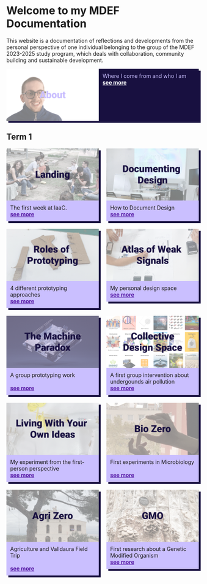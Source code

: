 # Welcome to my MDEF Documentation
This website is a documentation of reflections and developments from the personal perspective of one individual belonging to the group of the MDEF 2023-2025 study program, which deals with collaboration, community building and sustainable development.

<div style="display:flex; width: 100%; align-items: flex-start; align-content: flex-start; gap: 10px; flex-wrap:wrap;">
    <div style="box-shadow: 5px 5px 0px 0px #181040; display: flex; flex-direction: row; align-items: flex-start; width: 100%; height: 100%; object-fit: cover; background-color: #181040" >
        <div style="display:flex; align-content: center; justify-content:center; width: 50%">
            <img src="images/Tiles/aboutMe copy.png">
            </img>
        </div>
        <div style="padding: 10px; gap: 10px; width: 50%; color: #CABFFF;">
        Where I come from and who I am </br>
        <a style="color: #FFFFFF; font-weight: bold;" href="https://marius-schairer.github.io/MDEF_Documentation/about/me/">
        see more
        </a>
        </div>
    </div>
</div>

## Term 1
<div style="display:flex; width: 100%; align-items: flex-start; align-content: flex-start; gap: 20px; flex-wrap:wrap;">
    <div style="box-shadow: 5px 5px 0px 0px #181040; display: flex; flex-direction: column; align-items: flex-start; width: 48%; height: 100%; object-fit: cover; background-color: #CABFFF" >
    <div style="display:flex; align-content: center; justify-content:center; width: 100%">
        <img src="images/Tiles/Landing.png"></img>
    </div>
    <div style="padding: 10px; gap: 10px;">
    The first week at IaaC. </br>
    <a style="color: rgb(88, 28, 167); font-weight: bold;" href="https://marius-schairer.github.io/MDEF_Documentation/term1/Landing/landing/">
    see more
    </a>
    </div>
    </div>
    <div style="box-shadow: 5px 5px 0px 0px #181040; display: flex; flex-direction: column; align-items: flex-start; width: 48%; height: 100%; object-fit: cover; background-color: #CABFFF" >
    <div style="display:flex; align-content: center; justify-content:center; width: 100%">
    <img src="images/Tiles/DocDesign copy.png"></img>
    </div>
    <div style="padding: 10px; gap: 10px;">
    How to Document Design </br>
    <a style="color: rgb(88, 28, 167); font-weight: bold;" href="https://marius-schairer.github.io/MDEF_Documentation/">
    see more
    </a>
    </div>
    </div>
    <div style="box-shadow: 5px 5px 0px 0px #181040; display: flex; flex-direction: column; align-items: flex-start; width: 48%; height: 100%; object-fit: cover; background-color: #CABFFF" >
    <div style="display:flex; align-content: center; justify-content:center; width: 100%">
    <img src="images/Tiles/RoP copy.png"></img>
    </div>
    <div style="padding: 10px; gap: 10px;">
    4 different prototyping approaches </br>
    <a style="color: rgb(88, 28, 167); font-weight: bold;" href="https://marius-schairer.github.io/MDEF_Documentation/term1/Design/DesignStudio01/">
    see more
    </a>
    </div>
    </div>
    <div style="box-shadow: 5px 5px 0px 0px #181040; display: flex; flex-direction: column; align-items: flex-start; width: 48%; height: 100%; object-fit: cover; background-color: #CABFFF" >
    <div style="display:flex; align-content: center; justify-content:center; width: 100%">
    <img src="images/Tiles/AoWS copy.png"></img>
    </div>
    <div style="padding: 10px; gap: 10px;">
    My personal design space </br>
    <a style="color: rgb(88, 28, 167); font-weight: bold;" href="https://marius-schairer.github.io/MDEF_Documentation/term1/Design/AtlasofWeakSignals/">
    see more
    </a>
    </div>
    </div>
    <div style="box-shadow: 5px 5px 0px 0px #181040; display: flex; flex-direction: column; align-items: flex-start; width: 48%; height: 100%; object-fit: cover; background-color: #CABFFF" >
    <div style="display:flex; align-content: center; justify-content:center; width: 100%">
    <img src="images/Tiles/MachineParadox.png"></img>
    </div>
    <div style="padding: 10px; gap: 10px;">
    A group prototyping work 
    </br>
    </br>
    <a style="color: rgb(88, 28, 167); font-weight: bold;" href="https://marius-schairer.github.io/MDEF_Documentation/term1/Design/MachineParadox/md">
    see more
    </a>
    </div>
    </div>
    <div style="box-shadow: 5px 5px 0px 0px #181040; display: flex; flex-direction: column; align-items: flex-start; width: 48%; height: 100%; object-fit: cover; background-color: #CABFFF" >
    <div style="display:flex; align-content: center; justify-content:center; width: 100%">
    <img src="images/Tiles/CollDesign.png"></img>
    </div>
    <div style="padding: 10px; gap: 10px;">
    A first group intervention about undergounds air pollution </br>
    <a style="color: rgb(88, 28, 167); font-weight: bold;" href="https://marius-schairer.github.io/MDEF_Documentation/term1/Design/CollectiveDesignSpace/">
    see more
    </a>
    </div>
    </div>
    <div style="box-shadow: 5px 5px 0px 0px #181040; display: flex; flex-direction: column; align-items: flex-start; width: 48%; height: 100%; object-fit: cover; background-color: #CABFFF" >
    <div style="display:flex; align-content: center; justify-content:center; width: 100%">
    <img src="images/Tiles/LwYOI copy.png"></img>
    </div>
    <div style="padding: 10px; gap: 10px;">
    My experiment from the first-person perspective </br>
    <a style="color: rgb(88, 28, 167); font-weight: bold;" href="https://marius-schairer.github.io/MDEF_Documentation/term1/Design/LwYoI/">
    see more
    </a>
    </div>
    </div>
    <div style="box-shadow: 5px 5px 0px 0px #181040; display: flex; flex-direction: column; align-items: flex-start; width: 48%; height: 100%; object-fit: cover; background-color: #CABFFF" >
    <div style="display:flex; align-content: center; justify-content:center; width: 100%">
    <img src="images/Tiles/BioZero.png"></img>
    </div>
    <div style="padding: 10px; gap: 10px;">
    First experiments in Microbiology 
    </br>
    </br>
    <a style="color: rgb(88, 28, 167); font-weight: bold;" href="https://marius-schairer.github.io/MDEF_Documentation/term1/Design/BioZero/">
    see more
    </a>
    </div>
    </div>
    <div style="box-shadow: 5px 5px 0px 0px #181040; display: flex; flex-direction: column; align-items: flex-start; width: 48%; height: 100%; object-fit: cover; background-color: #CABFFF" >
    <div style="display:flex; align-content: center; justify-content:center; width: 100%">
    <img src="images/Tiles/AgriZero.png"></img>
    </div>
    <div style="padding: 10px; gap: 10px;">
    Agriculture and Valldaura Field Trip 
    </br>
    </br>
    <a style="color: rgb(88, 28, 167); font-weight: bold;" href="https://marius-schairer.github.io/MDEF_Documentation/term1/Design/AgriZero/">
    see more
    </a>
    </div>
    </div>
    <div style="box-shadow: 5px 5px 0px 0px #181040; display: flex; flex-direction: column; align-items: flex-start; width: 48%; height: 100%; object-fit: cover; background-color: #CABFFF" >
    <div style="display:flex; align-content: center; justify-content:center; width: 100%">
    <img src="images/Tiles/GMO.png"></img>
    </div>
    <div style="padding: 10px; gap: 10px;">
    First research about a Genetic Modified Organism </br>
    <a style="color: rgb(88, 28, 167); font-weight: bold;" href="https://marius-schairer.github.io/MDEF_Documentation/term1/Design/GMO/">
    see more
    </a>
    </div>
    </div>
</div>